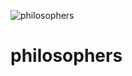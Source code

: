 
![philosophers](https://github.com/pcheron-root/philosophers/assets/126467996/1ec379d0-aa16-4e8b-bffc-464c9b572f80)

# philosophers
